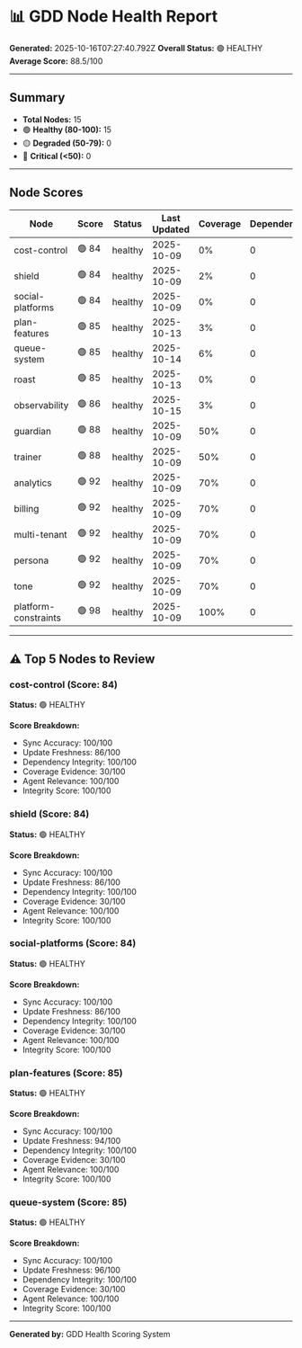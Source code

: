 # 📊 GDD Node Health Report

**Generated:** 2025-10-16T07:27:40.792Z
**Overall Status:** 🟢 HEALTHY
**Average Score:** 88.5/100

---

## Summary

- **Total Nodes:** 15
- 🟢 **Healthy (80-100):** 15
- 🟡 **Degraded (50-79):** 0
- 🔴 **Critical (<50):** 0

---

## Node Scores

| Node | Score | Status | Last Updated | Coverage | Dependencies | Issues |
|------|-------|--------|--------------|----------|--------------|--------|
| cost-control | 🟢 84 | healthy | 2025-10-09 | 0% | 0 | 0 |
| shield | 🟢 84 | healthy | 2025-10-09 | 2% | 0 | 0 |
| social-platforms | 🟢 84 | healthy | 2025-10-09 | 0% | 0 | 0 |
| plan-features | 🟢 85 | healthy | 2025-10-13 | 3% | 0 | 0 |
| queue-system | 🟢 85 | healthy | 2025-10-14 | 6% | 0 | 0 |
| roast | 🟢 85 | healthy | 2025-10-13 | 0% | 0 | 0 |
| observability | 🟢 86 | healthy | 2025-10-15 | 3% | 0 | 0 |
| guardian | 🟢 88 | healthy | 2025-10-09 | 50% | 0 | 0 |
| trainer | 🟢 88 | healthy | 2025-10-09 | 50% | 0 | 0 |
| analytics | 🟢 92 | healthy | 2025-10-09 | 70% | 0 | 0 |
| billing | 🟢 92 | healthy | 2025-10-09 | 70% | 0 | 0 |
| multi-tenant | 🟢 92 | healthy | 2025-10-09 | 70% | 0 | 0 |
| persona | 🟢 92 | healthy | 2025-10-09 | 70% | 0 | 0 |
| tone | 🟢 92 | healthy | 2025-10-09 | 70% | 0 | 0 |
| platform-constraints | 🟢 98 | healthy | 2025-10-09 | 100% | 0 | 0 |

---

## ⚠️ Top 5 Nodes to Review

### cost-control (Score: 84)

**Status:** 🟢 HEALTHY

**Score Breakdown:**
- Sync Accuracy: 100/100
- Update Freshness: 86/100
- Dependency Integrity: 100/100
- Coverage Evidence: 30/100
- Agent Relevance: 100/100
- Integrity Score: 100/100


### shield (Score: 84)

**Status:** 🟢 HEALTHY

**Score Breakdown:**
- Sync Accuracy: 100/100
- Update Freshness: 86/100
- Dependency Integrity: 100/100
- Coverage Evidence: 30/100
- Agent Relevance: 100/100
- Integrity Score: 100/100


### social-platforms (Score: 84)

**Status:** 🟢 HEALTHY

**Score Breakdown:**
- Sync Accuracy: 100/100
- Update Freshness: 86/100
- Dependency Integrity: 100/100
- Coverage Evidence: 30/100
- Agent Relevance: 100/100
- Integrity Score: 100/100


### plan-features (Score: 85)

**Status:** 🟢 HEALTHY

**Score Breakdown:**
- Sync Accuracy: 100/100
- Update Freshness: 94/100
- Dependency Integrity: 100/100
- Coverage Evidence: 30/100
- Agent Relevance: 100/100
- Integrity Score: 100/100


### queue-system (Score: 85)

**Status:** 🟢 HEALTHY

**Score Breakdown:**
- Sync Accuracy: 100/100
- Update Freshness: 96/100
- Dependency Integrity: 100/100
- Coverage Evidence: 30/100
- Agent Relevance: 100/100
- Integrity Score: 100/100


---

**Generated by:** GDD Health Scoring System
